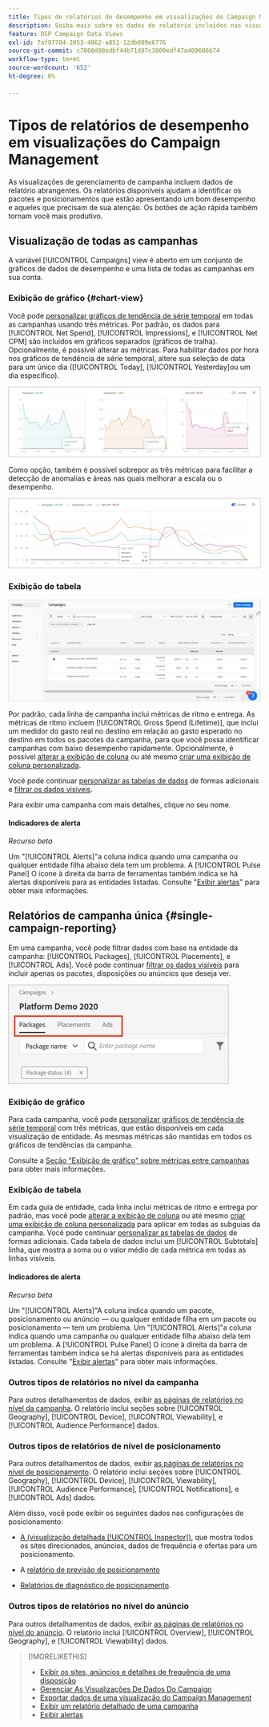 ```yaml
---
title: Tipos de relatórios de desempenho em visualizações do Campaign Management
description: Saiba mais sobre os dados do relatório incluídos nas visualizações de gerenciamento de campanha.
feature: DSP Campaign Data Views
exl-id: 7af97704-2053-4862-a851-12db009e6776
source-git-commit: c7860d98edbf44b71d97c3800edf47a409606b74
workflow-type: tm+mt
source-wordcount: '652'
ht-degree: 0%

---
```


# Tipos de relatórios de desempenho em visualizações do Campaign Management

As visualizações de gerenciamento de campanha incluem dados de relatório abrangentes. Os relatórios disponíveis ajudam a identificar os pacotes e posicionamentos que estão apresentando um bom desempenho e aqueles que precisam de sua atenção. Os botões de ação rápida também tornam você mais produtivo.

## Visualização de todas as campanhas

A variável [!UICONTROL Campaigns] view é aberto em um conjunto de gráficos de dados de desempenho e uma lista de todas as campanhas em sua conta.

### Exibição de gráfico {#chart-view}

Você pode [personalizar gráficos de tendência de série temporal](campaign-data-views-manage.md#data-visualizations-manage) em todas as campanhas usando três métricas. Por padrão, os dados para [!UICONTROL Net Spend], [!UICONTROL Impressions], e [!UICONTROL Net CPM] são incluídos em gráficos separados (gráficos de tralha). Opcionalmente, é possível alterar as métricas. Para habilitar dados por hora nos gráficos de tendência de série temporal, altere sua seleção de data para um único dia ([!UICONTROL Today], [!UICONTROL Yesterday]ou um dia específico).

![gráficos de tendência separados para três métricas](/help/dsp/assets/trend-chart-separate.png)

Como opção, também é possível sobrepor as três métricas para facilitar a detecção de anomalias e áreas nas quais melhorar a escala ou o desempenho.

![gráfico de tendências com sobreposição](/help/dsp/assets/trend-chart.png)

### Exibição de tabela

![Lista de campanhas](/help/dsp/assets/campaigns-list.png)

Por padrão, cada linha de campanha inclui métricas de ritmo e entrega. As métricas de ritmo incluem [!UICONTROL Gross Spend (Lifetime)], que inclui um medidor do gasto real no destino em relação ao gasto esperado no destino em todos os pacotes da campanha, para que você possa identificar campanhas com baixo desempenho rapidamente. Opcionalmente, é possível [alterar a exibição de coluna](campaign-data-views-manage.md#column-view-change) ou até mesmo [criar uma exibição de coluna personalizada](campaign-data-views-manage.md#column-view-create).

Você pode continuar [personalizar as tabelas de dados](campaign-data-views-manage.md#data-tables-manage) de formas adicionais e [filtrar os dados visíveis](campaign-data-views-manage.md#filter-data-tables).

Para exibir uma campanha com mais detalhes, clique no seu nome.

#### Indicadores de alerta

*Recurso beta*

Um &quot;[!UICONTROL Alerts]&quot;a coluna indica quando uma campanha ou qualquer entidade filha abaixo dela tem um problema. A [!UICONTROL Pulse Panel] O ícone à direita da barra de ferramentas também indica se há alertas disponíveis para as entidades listadas. Consulte &quot;[Exibir alertas](campaign-alerts.md)&quot; para obter mais informações.

## Relatórios de campanha única {#single-campaign-reporting}

Em uma campanha, você pode filtrar dados com base na entidade da campanha: [!UICONTROL Packages], [!UICONTROL Placements], e [!UICONTROL Ads]. Você pode continuar [filtrar os dados visíveis](campaign-data-views-manage.md#filter-data-tables) para incluir apenas os pacotes, disposições ou anúncios que deseja ver.

![Guias de entidade de campanha](/help/dsp/assets/campaign-subtabs.png)

### Exibição de gráfico

Para cada campanha, você pode [personalizar gráficos de tendência de série temporal](campaign-data-views-manage.md#data-visualizations-manage) com três métricas, que estão disponíveis em cada visualização de entidade. As mesmas métricas são mantidas em todos os gráficos de tendências da campanha.

Consulte a [Seção &quot;Exibição de gráfico&quot; sobre métricas entre campanhas](#chart-view) para obter mais informações.

### Exibição de tabela

Em cada guia de entidade, cada linha inclui métricas de ritmo e entrega por padrão, mas você pode [alterar a exibição de coluna](campaign-data-views-manage.md#column-view-change) ou até mesmo [criar uma exibição de coluna personalizada](campaign-data-views-manage.md#column-view-create) para aplicar em todas as subguias da campanha. Você pode continuar [personalizar as tabelas de dados](campaign-data-views-manage.md#data-tables-manage) de formas adicionais. Cada tabela de dados inclui um [!UICONTROL Subtotals] linha, que mostra a soma ou o valor médio de cada métrica em todas as linhas visíveis.

#### Indicadores de alerta

*Recurso beta*

Um &quot;[!UICONTROL Alerts]&quot;A coluna indica quando um pacote, posicionamento ou anúncio — ou qualquer entidade filha em um pacote ou posicionamento — tem um problema. Um &quot;[!UICONTROL Alerts]&quot;a coluna indica quando uma campanha ou qualquer entidade filha abaixo dela tem um problema. A [!UICONTROL Pulse Panel] O ícone à direita da barra de ferramentas também indica se há alertas disponíveis para as entidades listadas. Consulte &quot;[Exibir alertas](campaign-alerts.md)&quot; para obter mais informações.

### Outros tipos de relatórios no nível da campanha

Para outros detalhamentos de dados, exibir [as páginas de relatórios no nível da campanha](/help/dsp/campaign-management/campaigns/campaign-view-report.md). O relatório inclui seções sobre [!UICONTROL Geography], [!UICONTROL Device], [!UICONTROL Viewability], e [!UICONTROL Audience Performance] dados.

### Outros tipos de relatórios de nível de posicionamento

Para outros detalhamentos de dados, exibir [as páginas de relatórios no nível de posicionamento](/help/dsp/campaign-management/placements/placement-view-report.md). O relatório inclui seções sobre [!UICONTROL Geography], [!UICONTROL Device], [!UICONTROL Viewability], [!UICONTROL Audience Performance], [!UICONTROL Notifications], e [!UICONTROL Ads] dados.

Além disso, você pode exibir os seguintes dados nas configurações de posicionamento:

* [A (visualização detalhada [!UICONTROL Inspector])](placement-details-view.md), que mostra todos os sites direcionados, anúncios, dados de frequência e ofertas para um posicionamento.

* A [relatório de previsão de posicionamento](/help/dsp/campaign-management/reports/placement-forecast.md)

* [Relatórios de diagnóstico de posicionamento](/help/dsp/campaign-management/reports/placement-diagnostics.md).


### Outros tipos de relatórios no nível do anúncio

Para outros detalhamentos de dados, exibir [as páginas de relatórios no nível do anúncio](/help/dsp/campaign-management/ads/ad-view-report.md). O relatório inclui [!UICONTROL Overview], [!UICONTROL Geography], e [!UICONTROL Viewability] dados.

>[!MORELIKETHIS]
>
>* [Exibir os sites, anúncios e detalhes de frequência de uma disposição](placement-details-view.md)
>* [Gerenciar As Visualizações De Dados Do Campaign](campaign-data-views-manage.md)
>* [Exportar dados de uma visualização do Campaign Management](campaign-export-data.md)
>* [Exibir um relatório detalhado de uma campanha](/help/dsp/campaign-management/campaigns/campaign-view-report.md)
>* [Exibir alertas](campaign-alerts.md)
